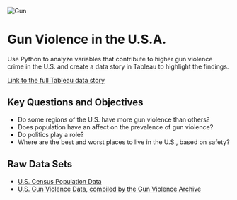 ![Gun](https://user-images.githubusercontent.com/126289708/229972884-7363f124-76f6-4a63-9d7a-4975bcc746e6.jpg)

# Gun Violence in the U.S.A. 
Use Python to analyze variables that contribute to higher gun violence crime in the U.S. and create a data story in Tableau to highlight the findings. 

[Link to the full Tableau data story](https://public.tableau.com/app/profile/megan.carly/viz/GunViolenceinU_S_/GunStory?publish=yes)

## Key Questions and Objectives 
- Do some regions of the U.S. have more gun violence than others? 
- Does population have an affect on the prevalence of gun violence? 
- Do politics play a role? 
- Where are the best and worst places to live in the U.S., based on safety? 

## Raw Data Sets 
- [U.S. Census Population Data](https://coach-courses-us.s3.amazonaws.com/public/courses/data-immersion/A1-A2_Influenza_Project/Census_Population_transformed_202101.csv)
- [U.S. Gun Violence Data, compiled by the Gun Violence Archive](https://www.kaggle.com/datasets/jameslko/gun-violence-data/download?datasetVersionNumber=1)
